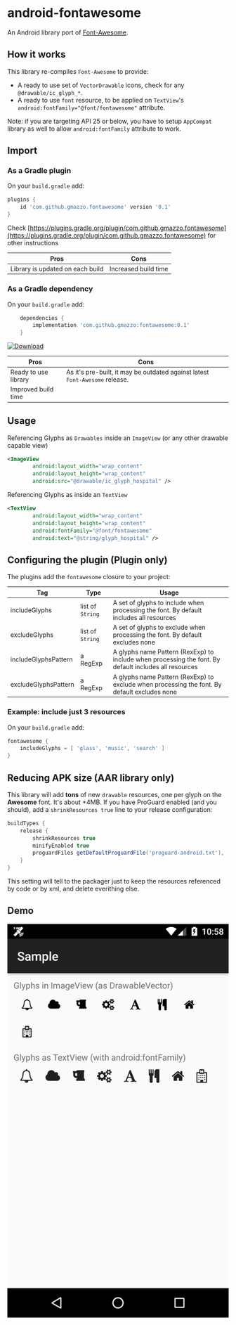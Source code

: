 # android-fontawesome
An Android library port of [Font-Awesome](https://github.com/FortAwesome/Font-Awesome).

## How it works
This library re-compiles `Font-Awesome` to provide:
- A ready to use set of `VectorDrawable` icons, check for any `@drawable/ic_glyph_*`.
- A ready to use `font` resource, to be applied on `TextView`'s `android:fontFamily="@font/fontawesome"` attribute.

Note: if you are targeting API 25 or below, you have to setup `AppCompat` library as well to allow `android:fontFamily` attribute to work.

## Import
### As a Gradle plugin
On your `build.gradle` add:
```groovy
plugins {
    id 'com.github.gmazzo.fontawesome' version '0.1'
}
```
Check [https://plugins.gradle.org/plugin/com.github.gmazzo.fontawesome](https://plugins.gradle.org/plugin/com.github.gmazzo.fontawesome) for other instructions

Pros|Cons
----|----
Library is updated on each build|Increased build time

### As a Gradle dependency
On your `build.gradle` add:
```groovy
    dependencies {
        implementation 'com.github.gmazzo:fontawesome:0.1'
    }
```
[ ![Download](https://api.bintray.com/packages/gmazzo/maven/android-fontawesome/images/download.svg) ](https://bintray.com/gmazzo/maven/android-fontawesome/_latestVersion)

Pros|Cons
----|----
Ready to use library|As it's pre-built, it may be outdated against latest `Font-Awesome` release.
Improved build time|

## Usage
Referencing Glyphs as `Drawables` inside an `ImageView` (or any other drawable capable view)
```xml
<ImageView
        android:layout_width="wrap_content"
        android:layout_height="wrap_content"
        android:src="@drawable/ic_glyph_hospital" />
```

Referencing Glyphs as inside an `TextView`
```xml
<TextView
        android:layout_width="wrap_content"
        android:layout_height="wrap_content"
        android:fontFamily="@font/fontawesome"
        android:text="@string/glyph_hospital" />
```
## Configuring the plugin (Plugin only)
The plugins add the `fontawesome` closure to your project:

Tag|Type|Usage
---|----|-----
includeGlyphs|list of `String`|A set of glyphs to include when processing the font. By default includes all resources
excludeGlyphs|list of `String`|A set of glyphs to exclude when processing the font. By default excludes none
includeGlyphsPattern|a RegExp|A glyphs name Pattern (RexExp) to include when processing the font. By default includes all resources
excludeGlyphsPattern|a RegExp|A glyphs name Pattern (RexExp) to exclude when processing the font. By default excludes none

### Example: include just 3 resources
On your `build.gradle` add:
```groovy
fontawesome {
    includeGlyphs = [ 'glass', 'music', 'search' ]
}
```

## Reducing APK size (AAR library only)
This library will add **tons** of new `drawable` resources, one per glyph on the **Awesome** font. It's about +4MB.
If you have ProGuard enabled (and you should), add a `shrinkResources true` line to your release configuration:
```groovy
buildTypes {
    release {
        shrinkResources true
        minifyEnabled true
        proguardFiles getDefaultProguardFile('proguard-android.txt'), 'proguard-rules.pro'
    }
}
```
This setting will tell to the packager just to keep the resources referenced by code or by xml, and delete everithing else.

## Demo
![Screenshot](sample/screenshot.png)
